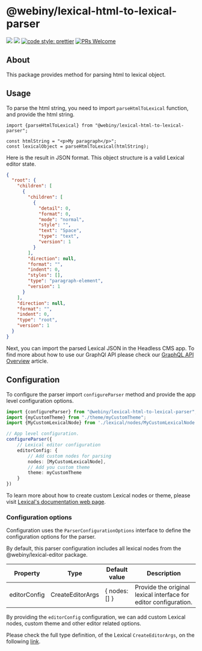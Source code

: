 # @webiny/lexical-html-to-lexical-parser

[![](https://img.shields.io/npm/dw/@webiny/lexical-html-to-lexical-parser.svg)](https://www.npmjs.com/package/@webiny/llexical-html-to-lexical-parser)
[![](https://img.shields.io/npm/v/@webiny/lexical-html-to-lexical-parser.svg)](https://www.npmjs.com/package/@webiny/lexical-html-to-lexical-parser)
[![code style: prettier](https://img.shields.io/badge/code_style-prettier-ff69b4.svg?style=flat-square)](https://github.com/prettier/prettier)
[![PRs Welcome](https://img.shields.io/badge/PRs-welcome-brightgreen.svg?style=flat-square)](http://makeapullrequest.com)

## About

This package provides method for parsing html to lexical object.

## Usage

To parse the html string, you need to import `parseHtmlToLexical` function, and provide
the html string.

```tsx
import {parseHtmlToLexical} from "@webiny/lexical-html-to-lexical-parser";

const htmlString = "<p>My paragraph</p>";
const lexicalObject = parseHtmlToLexical(htmlString);
```

Here is the result in JSON format. This object structure is a valid Lexical editor state.

```json
{
  "root": {
    "children": [
      {
        "children": [
          {
            "detail": 0,
            "format": 0,
            "mode": "normal",
            "style": "",
            "text": "Space",
            "type": "text",
            "version": 1
          }
        ],
        "direction": null,
        "format": "",
        "indent": 0,
        "styles": [],
        "type": "paragraph-element",
        "version": 1
      }
    ],
    "direction": null,
    "format": "",
    "indent": 0,
    "type": "root",
    "version": 1
  }
}
```

Next, you can import the parsed Lexical JSON in the Headless CMS app.
To find more about how to use our GraphQl API please check
our [GraphQL API Overview](https://www.webiny.com/docs/headless-cms/basics/graphql-api) article.

## Configuration

To configure the parser import `configureParser` method and provide the app level configuration options.

```ts
import {configureParser} from "@webiny/lexical-html-to-lexical-parser";
import {myCustomTheme} from "./theme/myCustomTheme";
import {MyCustomLexicalNode} from './lexical/nodes/MyCustomLexicalNode'

// App level configuration. 
configureParser({
    // Lexical editor configuration
    editorConfig: {
        // Add custom nodes for parsing
        nodes: [MyCustomLexicalNode],
        // Add you custom theme
        theme: myCustomTheme
    }
})
```

To learn more about how to create custom Lexical nodes or theme, please
visit [Lexical's documentation web page](https://lexical.dev/docs/intro).

### Configuration options

Configuration uses the `ParserConfigurationOptions` interface to define the configuration options for the parser.

By default, this parser configuration includes all lexical nodes from the @webiny/lexical-editor package.

| Property     | Type             | Default value | Description                                                      |
|--------------|------------------|---------------|------------------------------------------------------------------|
| editorConfig | CreateEditorArgs | { nodes: [] } | Provide the original lexical interface for editor configuration. |

By providing the `editorConfig` configuration, we can add custom Lexical nodes, custom theme and other editor related
options.

Please check the full type definition, of the Lexical `CreateEditorArgs`, on the
following [link](https://lexical.dev/docs/api/modules/lexical#createeditorargs).








